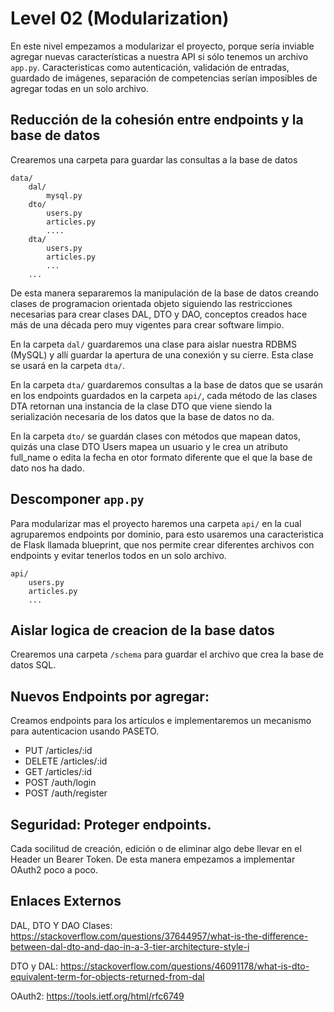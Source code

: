 # Level 02 (Modularization)

En este nivel empezamos a modularizar el proyecto, porque sería inviable agregar nuevas características a nuestra API si
sólo tenemos un archivo `app.py`. Caracteristicas como autenticación, validación de entradas, guardado de imágenes,
separación de competencias serían imposibles de agregar todas en un solo archivo.


## Reducción de la cohesión entre endpoints y la base de datos

Crearemos una carpeta para guardar las consultas a la base de datos

```
data/
    dal/
        mysql.py
    dto/
        users.py
        articles.py
        ....
    dta/
        users.py
        articles.py
        ...
    ...
```

De esta manera separaremos la manipulación de la base de datos creando clases de programacion orientada objeto siguiendo las restricciones necesarias para crear
clases DAL, DTO y DAO, conceptos creados hace más de una década pero muy vigentes para crear software limpio.

En la carpeta `dal/` guardaremos una clase para aislar nuestra RDBMS (MySQL) y allí guardar la apertura de una conexión y su cierre.
Esta clase se usará en la carpeta `dta/`.

En la carpeta `dta/` guardaremos consultas a la base de datos que se usarán en los endpoints guardados en la carpeta `api/`, cada método de las clases DTA retornan una
instancia de la clase DTO que viene siendo la serialización necesaria de los datos que la base de datos no da.

En la carpeta `dto/` se guardán clases con métodos que mapean datos, quizás una clase DTO Users mapea un usuario y le crea un atributo full_name o edita la fecha en otor formato diferente
que el que la base de dato nos ha dado.


## Descomponer `app.py`

Para modularizar mas el proyecto haremos una carpeta `api/` en la cual agruparemos endpoints por dominio, para esto usaremos una caracteristica de Flask llamada
blueprint, que nos permite crear diferentes archivos con endpoints y evitar tenerlos todos en un solo archivo.

```
api/
    users.py
    articles.py
    ...
```

## Aislar logica de creacion de la base datos

Crearemos una carpeta `/schema` para guardar el archivo que crea la base de datos SQL.

## Nuevos Endpoints por agregar:

Creamos endpoints para los artículos e implementaremos un mecanismo para autenticacion usando PASETO.

- PUT /articles/:id
- DELETE /articles/:id
- GET /articles/:id
- POST /auth/login
- POST /auth/register

## Seguridad: Proteger endpoints.

Cada socilitud de creación, edición o de eliminar algo debe llevar en el Header un Bearer Token. De esta manera empezamos a implementar OAuth2 poco a poco.


## Enlaces Externos

DAL, DTO Y DAO Clases: https://stackoverflow.com/questions/37644957/what-is-the-difference-between-dal-dto-and-dao-in-a-3-tier-architecture-style-i

DTO y DAL: https://stackoverflow.com/questions/46091178/what-is-dto-equivalent-term-for-objects-returned-from-dal

OAuth2: https://tools.ietf.org/html/rfc6749
